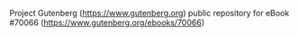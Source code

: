 Project Gutenberg (https://www.gutenberg.org) public repository for
eBook #70066 (https://www.gutenberg.org/ebooks/70066)
